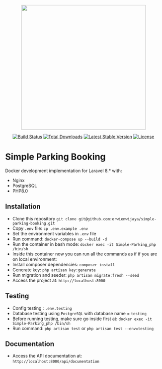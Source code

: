<p align="center"><a href="https://laravel.com" target="_blank"><img src="https://raw.githubusercontent.com/laravel/art/master/logo-lockup/5%20SVG/2%20CMYK/1%20Full%20Color/laravel-logolockup-cmyk-red.svg" width="400"></a></p>

<p align="center">
<a href="https://travis-ci.org/laravel/framework"><img src="https://travis-ci.org/laravel/framework.svg" alt="Build Status"></a>
<a href="https://packagist.org/packages/laravel/framework"><img src="https://img.shields.io/packagist/dt/laravel/framework" alt="Total Downloads"></a>
<a href="https://packagist.org/packages/laravel/framework"><img src="https://img.shields.io/packagist/v/laravel/framework" alt="Latest Stable Version"></a>
<a href="https://packagist.org/packages/laravel/framework"><img src="https://img.shields.io/packagist/l/laravel/framework" alt="License"></a>
</p>

# Simple Parking Booking

Docker development implementation for Laravel 8.\* with:

- Nginx
- PostgreSQL
- PHP8.0

## Installation

- Clone this repository `git clone git@github.com:erwienwijaya/simple-parking-booking.git`
- Copy `.env` file: `cp .env.example .env`
- Set the environment variables in `.env` file
- Run command: `docker-compose up --build -d`
- Run the container in bash mode: `docker exec -it Simple-Parking_php /bin/sh`
- Inside this container now you can run all the commands as if if you are on local environment:
- Install composer dependencies: `composer install`
- Generate key: `php artisan key:generate`
- Run migration and seeder: `php artisan migrate:fresh --seed`
- Access the project at: `http://localhost:8000`

## Testing
- Config testing : `.env.testing`
- Database testing using `PostgreSQL` with database name = `testing`
- Before running testing, make sure go inside first at: `docker exec -it Simple-Parking_php /bin/sh`
- Run command: `php artisan test` or `php artisan test --env=testing`

## Documentation
- Access the API documentation at: `http://localhost:8000/api/documentation`
